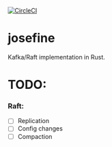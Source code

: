 [![CircleCI](https://circleci.com/gh/jmcelwain/josefine.svg?style=svg)](https://circleci.com/gh/jmcelwain/josefine)

# josefine
Kafka/Raft implementation in Rust.

# TODO:

### Raft:
- [ ] Replication
- [ ] Config changes
- [ ] Compaction